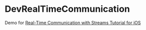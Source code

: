 # DevRealTimeCommunication

Demo for [Real-Time Communication with Streams Tutorial for iOS](https://www.raywenderlich.com/157128/real-time-communication-streams-tutorial-ios)